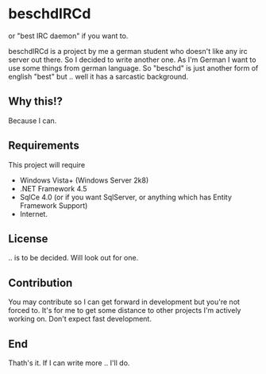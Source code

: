 # beschdIRCd #
or "best IRC daemon" if you want to.

beschdIRCd is a project by me a german student who doesn't like any irc server out there.
So I decided to write another one. As I'm German I want to use some things from german language. So "beschd" is just another form of english "best" but .. well it has a sarcastic background.

## Why this!? ##
Because I can.

## Requirements ##
This project will require

* Windows Vista+ (Windows Server 2k8)
* .NET Framework 4.5
* SqlCe 4.0 (or if you want SqlServer, or anything which has Entity Framework Support)
* Internet.

## License ##
.. is to be decided.
Will look out for one.

## Contribution ##
You may contribute so I can get forward in development but you're not forced to.
It's for me to get some distance to other projects I'm actively working on. Don't expect fast development.

## End ##
Thath's it. If I can write more .. I'll do.